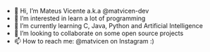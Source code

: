 - 👋 Hi, I’m Mateus Vicente a.k.a @matvicen-dev
- 👀 I’m interested in learn a lot of programming
- 🌱 I’m currently learning C, Java, Python and Artificial Intelligence
- 💞️ I’m looking to collaborate on some open source projects
- 📫 How to reach me: @matvicen on Instagram :)

<!---
matvicen-dev/matvicen-dev is a ✨ special ✨ repository because its `README.md` (this file) appears on your GitHub profile.
You can click the Preview link to take a look at your changes.
--->
